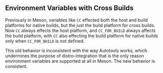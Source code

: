 ## Environment Variables with Cross Builds

Previously in Meson, variables like `CC` effected both the host and build
platforms for native builds, but the just the build platform for cross builds.
Now `CC` always effects the host platform, and `CC_FOR_BUILD` always affects
the build platform, with `CC` also effecting the build platform for native
builds only when `CC_FOR_BUILD` is not defined.

This old behavior is inconsistent with the way Autotools works, which
undermines the purpose of distro-integration that is the only reason
environment variables are supported at all in Meson. The new behavior is
consistent.
